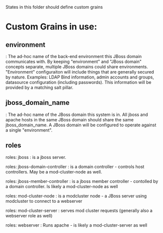 States in this folder should define custom grains

Custom Grains in use:
==============

environment
-----------
: The ad-hoc name of the back-end environment this JBoss domain communicates with. By keeping "environment" and "JBoss domain" concepts separate, multiple JBoss domains could share environments. "Environment" configuraiton will include things that are generally secured by nature. Examples: LDAP Bind information, admin accounts and groups, datasource configuration (including passwords). This information will be provided by a matching salt pillar.

jboss_domain_name
-----------------
: The ad-hoc name of the JBoss domain this system is in. All jboss and apache hosts in the same JBoss domain should share the same jboss_domain_name. A JBoss domain will be configured to operate against a single "environment".

roles
-----

roles: jboss
: is a jboss server.

roles: jboss-domain-controller
: is a domain controller - controls host controllers. May be a mod-cluster-node as well.

roles: jboss-member-controller
: is a jboss member controller - contolled by a domain controller. Is likely a mod-cluster-node as well

roles: mod-cluster-node
: is a modcluster node - a JBoss server using modcluster to connect to a webserver

roles: mod-cluster-server
: serves mod cluster requests (generally also a webserver role as well)

roles: webserver
: Runs apache - is likely a mod-cluster-server as well

